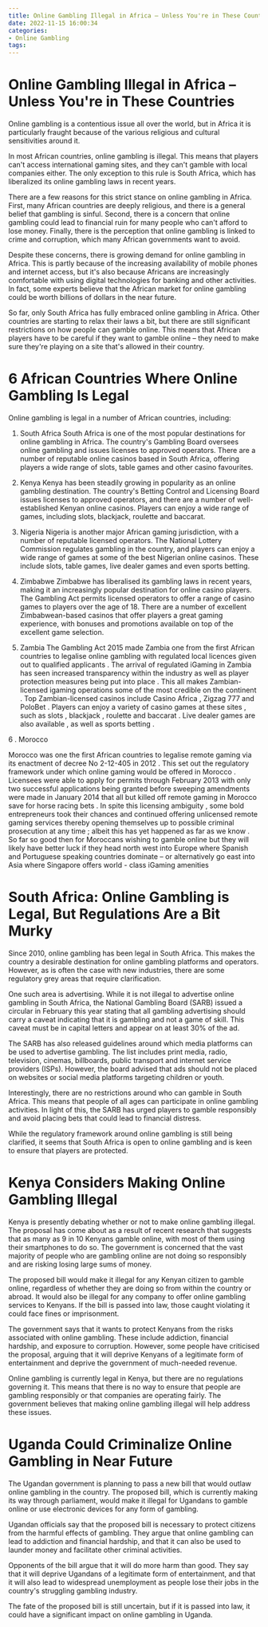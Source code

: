 ```yaml
---
title: Online Gambling Illegal in Africa – Unless You're in These Countries
date: 2022-11-15 16:00:34
categories:
- Online Gambling
tags:
---
```



#  Online Gambling Illegal in Africa – Unless You're in These Countries

Online gambling is a contentious issue all over the world, but in Africa it is particularly fraught because of the various religious and cultural sensitivities around it.

In most African countries, online gambling is illegal. This means that players can't access international gaming sites, and they can't gamble with local companies either. The only exception to this rule is South Africa, which has liberalized its online gambling laws in recent years.

There are a few reasons for this strict stance on online gambling in Africa. First, many African countries are deeply religious, and there is a general belief that gambling is sinful. Second, there is a concern that online gambling could lead to financial ruin for many people who can't afford to lose money. Finally, there is the perception that online gambling is linked to crime and corruption, which many African governments want to avoid.

Despite these concerns, there is growing demand for online gambling in Africa. This is partly because of the increasing availability of mobile phones and internet access, but it's also because Africans are increasingly comfortable with using digital technologies for banking and other activities. In fact, some experts believe that the African market for online gambling could be worth billions of dollars in the near future.

So far, only South Africa has fully embraced online gambling in Africa. Other countries are starting to relax their laws a bit, but there are still significant restrictions on how people can gamble online. This means that African players have to be careful if they want to gamble online – they need to make sure they're playing on a site that's allowed in their country.

#  6 African Countries Where Online Gambling Is Legal

Online gambling is legal in a number of African countries, including:

1. South Africa 
South Africa is one of the most popular destinations for online gambling in Africa. The country's Gambling Board oversees online gambling and issues licenses to approved operators. There are a number of reputable online casinos based in South Africa, offering players a wide range of slots, table games and other casino favourites.

2. Kenya 
Kenya has been steadily growing in popularity as an online gambling destination. The country's Betting Control and Licensing Board issues licenses to approved operators, and there are a number of well- established Kenyan online casinos. Players can enjoy a wide range of games, including slots, blackjack, roulette and baccarat.

3. Nigeria 
Nigeria is another major African gaming jurisdiction, with a number of reputable licensed operators. The National Lottery Commission regulates gambling in the country, and players can enjoy a wide range of games at some of the best Nigerian online casinos. These include slots, table games, live dealer games and even sports betting.

4. Zimbabwe 
Zimbabwe has liberalised its gambling laws in recent years, making it an increasingly popular destination for online casino players. The Gambling Act permits licensed operators to offer a range of casino games to players over the age of 18. There are a number of excellent Zimbabwean-based casinos that offer players a great gaming experience, with bonuses and promotions available on top of the excellent game selection.

5. Zambia 
The Gambling Act 2015 made Zambia one from the first African countries to legalise online gambling with regulated local licences given out to qualified applicants . The arrival of regulated iGaming in Zambia has seen increased transparency within the industry as well as player protection measures being put into place . This all makes Zambian-licensed igaming operations some of the most credible on the continent . Top Zambian-licensed casinos include Casino Africa , Zigzag 777 and PoloBet . 
Players can enjoy a variety of casino games at these sites , such as slots , blackjack , roulette and baccarat . Live dealer games are also available , as well as sports betting .

6 . Morocco 

Morocco was one the first African countries to legalise remote gaming via its enactment of decree No 2-12-405 in 2012 . This set out the regulatory framework under which online gaming would be offered in Morocco . Licensees were able to apply for permits through February 2013 with only two successful applications being granted before sweeping amendments were made in January 2014 that all but killed off remote gaming in Morocco save for horse racing bets . In spite this licensing ambiguity , some bold entrepreneurs took their chances and continued offering unlicensed remote gaming services thereby opening themselves up to possible criminal prosecution at any time ; albeit this has yet happened as far as we know . So far so good then for Moroccans wishing to gamble online but they will likely have better luck if they head north west into Europe where Spanish and Portuguese speaking countries dominate – or alternatively go east into Asia where Singapore offers world - class iGaming amenities

#  South Africa: Online Gambling is Legal, But Regulations Are a Bit Murky

Since 2010, online gambling has been legal in South Africa. This makes the country a desirable destination for online gambling platforms and operators. However, as is often the case with new industries, there are some regulatory grey areas that require clarification.

One such area is advertising. While it is not illegal to advertise online gambling in South Africa, the National Gambling Board (SARB) issued a circular in February this year stating that all gambling advertising should carry a caveat indicating that it is gambling and not a game of skill. This caveat must be in capital letters and appear on at least 30% of the ad.

The SARB has also released guidelines around which media platforms can be used to advertise gambling. The list includes print media, radio, television, cinemas, billboards, public transport and internet service providers (ISPs). However, the board advised that ads should not be placed on websites or social media platforms targeting children or youth.

Interestingly, there are no restrictions around who can gamble in South Africa. This means that people of all ages can participate in online gambling activities. In light of this, the SARB has urged players to gamble responsibly and avoid placing bets that could lead to financial distress.

While the regulatory framework around online gambling is still being clarified, it seems that South Africa is open to online gambling and is keen to ensure that players are protected.

#  Kenya Considers Making Online Gambling Illegal

Kenya is presently debating whether or not to make online gambling illegal. The proposal has come about as a result of recent research that suggests that as many as 9 in 10 Kenyans gamble online, with most of them using their smartphones to do so. The government is concerned that the vast majority of people who are gambling online are not doing so responsibly and are risking losing large sums of money.

The proposed bill would make it illegal for any Kenyan citizen to gamble online, regardless of whether they are doing so from within the country or abroad. It would also be illegal for any company to offer online gambling services to Kenyans. If the bill is passed into law, those caught violating it could face fines or imprisonment.

The government says that it wants to protect Kenyans from the risks associated with online gambling. These include addiction, financial hardship, and exposure to corruption. However, some people have criticised the proposal, arguing that it will deprive Kenyans of a legitimate form of entertainment and deprive the government of much-needed revenue.

Online gambling is currently legal in Kenya, but there are no regulations governing it. This means that there is no way to ensure that people are gambling responsibly or that companies are operating fairly. The government believes that making online gambling illegal will help address these issues.

#  Uganda Could Criminalize Online Gambling in Near Future

The Ugandan government is planning to pass a new bill that would outlaw online gambling in the country. The proposed bill, which is currently making its way through parliament, would make it illegal for Ugandans to gamble online or use electronic devices for any form of gambling.

Ugandan officials say that the proposed bill is necessary to protect citizens from the harmful effects of gambling. They argue that online gambling can lead to addiction and financial hardship, and that it can also be used to launder money and facilitate other criminal activities.

Opponents of the bill argue that it will do more harm than good. They say that it will deprive Ugandans of a legitimate form of entertainment, and that it will also lead to widespread unemployment as people lose their jobs in the country's struggling gambling industry.

The fate of the proposed bill is still uncertain, but if it is passed into law, it could have a significant impact on online gambling in Uganda.
